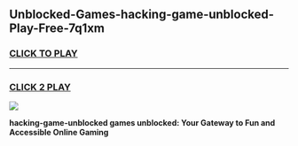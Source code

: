 
## Unblocked-Games-hacking-game-unblocked-Play-Free-7q1xm
<h3>
<a href="https://premium76.site?title=hacking-game-unblocked&ref=19M">CLICK TO PLAY</a></h3>
<hr>

<h3>
<a href="https://premium76.site?title=hacking-game-unblocked&ref=19M">CLICK 2 PLAY</a>
  
</h3>

<a href="https://premium76.site?title=hacking-game-unblocked&ref=19M"><img src="https://clearcache.store/games.png"></a>


**hacking-game-unblocked games unblocked: Your Gateway to Fun and Accessible Online Gaming**
